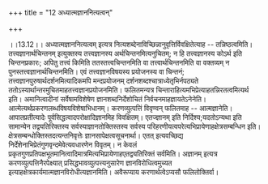 +++
title = "12 अध्यात्मज्ञाननित्यत्वन्"

+++
  
  
।।13.12।। अध्यात्मज्ञाननित्यत्वम् इत्यत्र
नित्यशब्देनाविच्छिन्नानुवृत्तिर्विवक्षितेत्याह --
तन्निष्ठत्वमिति। तत्त्वज्ञानार्थचिन्तनम् इत्युक्तस्य तत्त्वज्ञानस्य
अर्थचिन्तनमित्यनुचितम्; न हि तत्त्वज्ञानस्य कोऽर्थ इति चिन्तनप्रकारः;
अपितु तत्त्वं किमिति ततस्तत्त्वचिन्तनमिति वा तत्त्वार्थचिन्तनमिति वा
वक्तव्यम् न पुनस्तत्त्वज्ञानार्थचिन्तनमिति। एवं तत्त्वज्ञानविषयस्य
प्रयोजनस्य वा चिन्तनं; तत्त्वज्ञानपुरुषार्थदर्शनमित्यादिकमपि
मन्दप्रयोजनम् दर्शनशब्दश्चात्राध्येतृभिर्नपठ्यते
ततोऽस्यार्थान्तरमुचितमाहतत्त्वज्ञानप्रयोजनमिति। फलितमन्यत्र
चिन्ताराहित्यमभिप्रेत्याहतन्निरतत्वमित्यर्थ इति। अमानित्वादीनां
सर्वेषामविशेषेण ज्ञानशब्दनिर्देशोचितं निर्वचनमाहज्ञायतेऽनेनेति।
आत्मेत्यर्थप्रकरणलब्धविषयविशेषाभिधानम्। करणव्युत्पत्तिं विवृण्वन्
फलितमाह -- आत्मज्ञानेति। आपातप्रतीत्यादेः
पूर्वसिद्धत्वादपरोक्षादिज्ञानमिह विवक्षितम्। एतज्ज्ञानम् इति
निर्दिश्य;यदतोऽन्यथा इति सामान्येन तद्व्यतिरिक्तस्य
सर्वस्याज्ञानतोक्तिस्तस्य सर्वस्य
परिहरणीयत्वपरेत्यभिप्रायेणाहक्षेत्रसम्बन्धिन इति।
क्षेत्रसम्बन्धोक्तिस्तदत्यन्तनिवृत्तेः ज्ञानसापेक्षत्वसूचनार्था। एतत्
इत्यवच्छिद्य निर्देशेनाभिप्रेतंगुणवृन्दमेवेत्यवधारणेन विवृतम्। न केवलं
प्रकृतगुणप्रतिपक्षभूतमानित्वादिमात्रमित्यभिप्रायेणाहएतद्व्यतिरिक्तं
सर्वमिति। अज्ञानम् इत्यत्र करणव्युत्पत्तिनैरपेक्ष्यात्
प्रसिद्धभावव्युत्पत्त्यनुसारेण ज्ञानविरोधित्वमुच्यत
इत्याहक्षेत्रकार्यमात्मज्ञानविरोधीत्यज्ञानमिति। अवैरूप्याय
करणार्थत्वेऽप्यसौ फलितोक्तिर्वा।  
  
